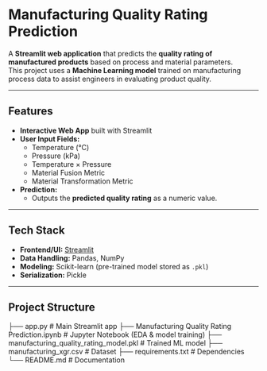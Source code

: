 # Manufacturing Quality Rating Prediction

A **Streamlit web application** that predicts the **quality rating of manufactured products** based on process and material parameters.  
This project uses a **Machine Learning model** trained on manufacturing process data to assist engineers in evaluating product quality.

---

## Features

- **Interactive Web App** built with Streamlit  
- **User Input Fields:**
  - Temperature (°C)
  - Pressure (kPa)
  - Temperature × Pressure
  - Material Fusion Metric
  - Material Transformation Metric  
- **Prediction:**  
  - Outputs the **predicted quality rating** as a numeric value.  

---

## Tech Stack

- **Frontend/UI:** [Streamlit](https://streamlit.io/)  
- **Data Handling:** Pandas, NumPy  
- **Modeling:** Scikit-learn (pre-trained model stored as `.pkl`)  
- **Serialization:** Pickle  

---

## Project Structure

├── app.py # Main Streamlit app
├── Manufacturing Quality Rating Prediction.ipynb # Jupyter Notebook (EDA & model training)
├── manufacturing_quality_rating_model.pkl # Trained ML model
├── manufacturing_xgr.csv # Dataset
├── requirements.txt # Dependencies
└── README.md # Documentation

